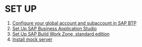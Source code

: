 # SET UP

1. [Configure your global account and subaccount in SAP BTP](./configure-account)
2. [Set Up SAP Business Application Studio](./BAS)
3. [Set Up SAP Build Work Zone, standard edition](./WZSE)
4. [Install mock server](./install-mock-server/)
